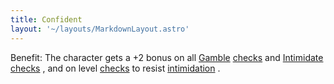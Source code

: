 ```yaml
---
title: Confident
layout: '~/layouts/MarkdownLayout.astro'
---
```

Benefit: The character gets a +2 bonus on all [ Gamble](/modern.d20.srd/skills/gamble) [ checks](/modern.d20.srd/skills/skill.basics) and [ Intimidate](/modern.d20.srd/skills/intimidate) [ checks](/modern.d20.srd/skills/skill.basics) , and on level [ checks](/modern.d20.srd/skills/skill.basics) to resist [ intimidation](/modern.d20.srd/skills/intimidate) .

